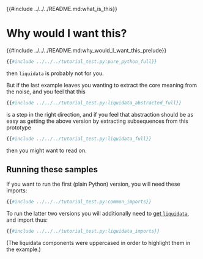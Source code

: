 {{#include ../../../README.md:what_is_this}}


# Why would I want this?

{{#include ../../../README.md:why_would_I_want_this_prelude}}

```python
{{#include ../../../tutorial_test.py:pure_python_full}}
```
then `liquidata` is probably not for you.

But if the last example leaves you wanting to extract the core meaning from the
noise, and you feel that this

```python
{{#include ../../../tutorial_test.py:liquidata_abstracted_full}}
```

is a step in the right direction, and if you feel that abstraction should be as
easy as getting the above version by extracting subsequences from this prototype

```python
{{#include ../../../tutorial_test.py:liquidata_full}}
```

then you might want to read on.

## Running these samples

If you want to run the first (plain Python) version, you will need these
imports:

```python
{{#include ../../../tutorial_test.py:common_imports}}
```

To run the latter two versions you will additionally need to [get
`liquidata`](./installation.md), and import thus:


```python
{{#include ../../../tutorial_test.py:liquidata_imports}}
```

(The liquidata components were uppercased in order to highlight them in the
example.)
